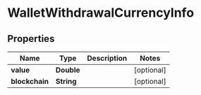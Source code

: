 # WalletWithdrawalCurrencyInfo

## Properties
Name | Type | Description | Notes
------------ | ------------- | ------------- | -------------
**value** | **Double** |  |  [optional]
**blockchain** | **String** |  |  [optional]
